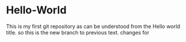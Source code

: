 # Hello-World
This is my first git repository as can be understood from the Hello world title.
so this is the new branch to previous text.
changes for 
